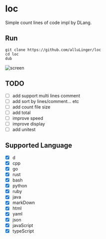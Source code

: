 # loc
Simple count lines of code impl by DLang.

## Run
```
git clone https://github.com/alluLinger/loc
cd loc
dub
```
![screen](https://user-images.githubusercontent.com/21037233/194507373-e95649b3-7765-4a73-adbe-673dad21a113.png)

## TODO
- [ ] add support multi lines comment
- [ ] add sort by lines/comment... etc
- [ ] add count file size
- [ ] add total
- [ ] improve speed
- [ ] improve display
- [ ] add unitest

## Supported Language
- [x] d
- [x] cpp
- [x] go
- [x] rust
- [x] bash
- [x] python
- [x] ruby
- [x] java
- [x] markDown
- [x] html
- [x] yaml
- [x] json
- [x] javaScript
- [x] typeScript
